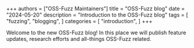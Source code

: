 +++
authors = ["OSS-Fuzz Maintainers"]
title = "OSS-Fuzz blog"
date = "2024-05-20"
description = "Introduction to the OSS-Fuzz blog"
tags = [
    "fuzzing",
    "blogging",
]
categories = [
    "introduction",
]
+++

Welcome to the new OSS-Fuzz blog! In this place we will publish feature
updates, research efforts and all-things OSS-Fuzz related.
